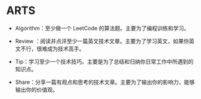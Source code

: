 # ARTS

- Algorithm：至少做一个 LeetCode 的算法题。主要为了编程训练和学习。

- Review ：阅读并点评至少一篇英文技术文章。主要为了学习英文，如果你英文不行，很难成为技术高手。
- Tip：学习至少一个技术技巧。主要是为了总结和归纳你日常工作中所遇到的知识点。

- Share：分享一篇有观点和思考的技术文章。主要为了输出你的影响力，能够输出你的价值观。

